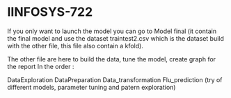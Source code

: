 # IINFOSYS-722

If you only want to launch the model you can go to Model final (it contain the final model and use the dataset traintest2.csv which is the dataset build with the other file, this file also contain a kfold).

The other file are here to build the data, tune the model, create graph for the report
In the order :

DataExploration 
DataPreparation
Data_transformation
Flu_prediction (try of different models, parameter tuning and patern exploration)
